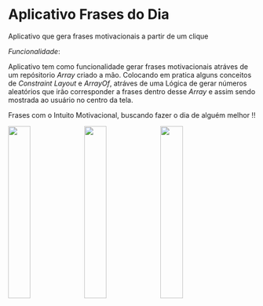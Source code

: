 # Aplicativo Frases do Dia
Aplicativo que gera frases motivacionais a partir de um clique 

*Funcionalidade*:


Aplicativo tem como funcionalidade gerar frases motivacionais atráves de um repósitorio *Array* criado a mão.
Colocando em pratica alguns conceitos de *Constraint Layout* e *ArrayOf*, atráves de uma Lógica de gerar números aleatórios
que irão corresponder a frases dentro desse *Array* e assim sendo mostrada ao usuário no centro da tela.

Frases com o Intuito Motivacional, buscando fazer o dia de alguém melhor !!


 <img src="https://user-images.githubusercontent.com/74672147/105398991-c254eb80-5c01-11eb-9a20-6c8811b4d112.jpeg" width="30%"></img> <img src="https://user-images.githubusercontent.com/74672147/105398996-c4b74580-5c01-11eb-827e-06fde1a5eaf0.jpeg" width="30%"></img> <img src="https://user-images.githubusercontent.com/74672147/105400718-152fa280-5c04-11eb-90f9-304c404ddb77.jpeg" width="30%"></img> 
